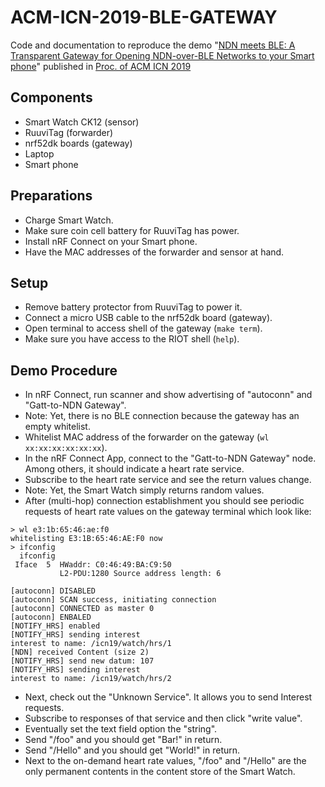 # ACM-ICN-2019-BLE-GATEWAY
Code and documentation to reproduce the demo "[NDN meets BLE: A Transparent Gateway for Opening NDN-over-BLE Networks to your Smart phone](https://conferences.sigcomm.org/acm-icn/2019/proceedings/icn19-35.pdf)" published in [Proc. of ACM ICN 2019](https://doi.org/10.1145/3357150.3357411)

## Components
- Smart Watch CK12 (sensor)
- RuuviTag (forwarder)
- nrf52dk boards (gateway)
- Laptop
- Smart phone

## Preparations
- Charge Smart Watch.
- Make sure coin cell battery for RuuviTag has power.
- Install nRF Connect on your Smart phone.
- Have the MAC addresses of the forwarder and sensor at hand.

## Setup
- Remove battery protector from RuuviTag to power it.
- Connect a micro USB cable to the nrf52dk board (gateway).
- Open terminal to access shell of the gateway (`make term`).
- Make sure you have access to the RIOT shell (`help`).

## Demo Procedure
- In nRF Connect, run scanner and show advertising of "autoconn" and "Gatt-to-NDN Gateway".
- Note: Yet, there is no BLE connection because the gateway has an empty whitelist.
- Whitelist MAC address of the forwarder on the gateway (`wl xx:xx:xx:xx:xx:xx`).
- In the nRF Connect App, connect to the "Gatt-to-NDN Gateway" node. Among others, it should indicate a heart rate service.
- Subscribe to the heart rate service and see the return values change.
- Note: Yet, the Smart Watch simply returns random values.
- After (multi-hop) connection establishment you should see periodic requests of heart rate values on the gateway terminal which look like:

```
> wl e3:1b:65:46:ae:f0
whitelisting E3:1B:65:46:AE:F0 now
> ifconfig
  ifconfig
 Iface  5  HWaddr: C0:46:49:BA:C9:50
           L2-PDU:1280 Source address length: 6

[autoconn] DISABLED
[autoconn] SCAN success, initiating connection
[autoconn] CONNECTED as master 0
[autoconn] ENBALED
[NOTIFY_HRS] enabled
[NOTIFY_HRS] sending interest
interest to name: /icn19/watch/hrs/1
[NDN] received Content (size 2)
[NOTIFY_HRS] send new datum: 107
[NOTIFY_HRS] sending interest
interest to name: /icn19/watch/hrs/2
```

- Next, check out the "Unknown Service". It allows you to send Interest requests.
- Subscribe to responses of that service and then click "write value".
- Eventually set the text field option the "string".
- Send "/foo" and you should get "Bar!" in return.
- Send "/Hello" and you should get "World!" in return.
- Next to the on-demand heart rate values, "/foo" and "/Hello" are the only permanent contents
in the content store of the Smart Watch.
